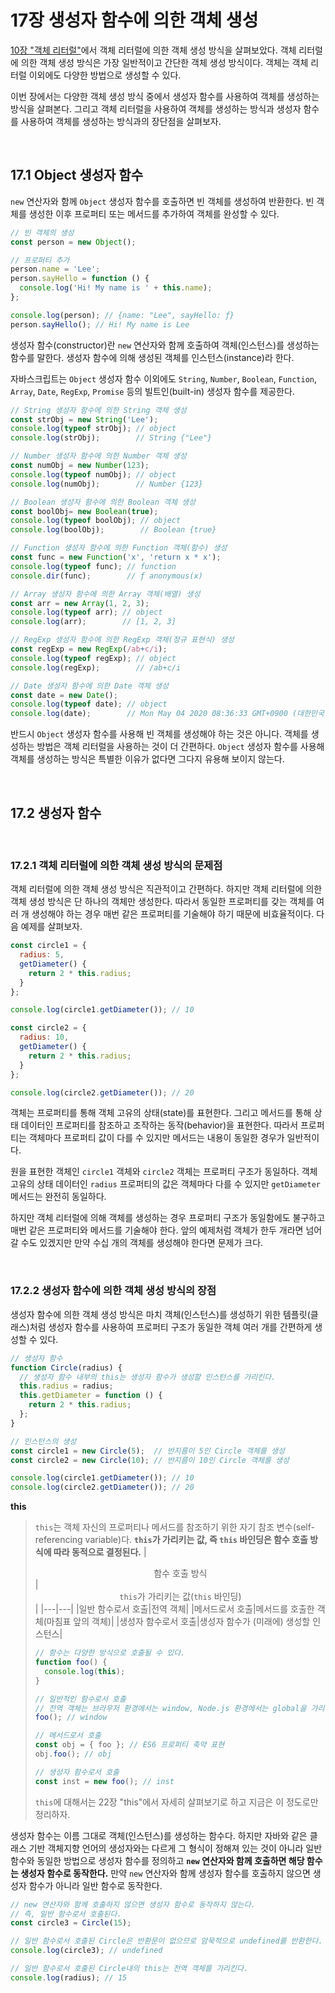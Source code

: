 # 17장 생성자 함수에 의한 객체 생성
[10장 "객체 리터럴"](https://github.com/jaehoo1/Modern-JavaScript-Deep-Dive/tree/main/05.%20%EA%B0%9D%EC%B2%B4%20%EB%A6%AC%ED%84%B0%EB%9F%B4)에서 객체 리터럴에 의한 객체 생성 방식을 살펴보았다. 객체 리터럴에 의한 객체 생성 방식은 가장 일반적이고 간단한 객체 생성 방식이다. 객체는 객체 리터럴 이외에도 다양한 방법으로 생성할 수 있다.

이번 장에서는 다양한 객체 생성 방식 중에서 생성자 함수를 사용하여 객체를 생성하는 방식을 살펴본다. 그리고 객체 리터럴을 사용하여 객체를 생성하는 방식과 생성자 함수를 사용하여 객체를 생성하는 방식과의 장단점을 살펴보자.

<br/>

## 17.1 Object 생성자 함수
`new` 연산자와 함께 `Object` 생성자 함수를 호출하면 빈 객체를 생성하여 반환한다. 빈 객체를 생성한 이후 프로퍼티 또는 메서드를 추가하여 객체를 완성할 수 있다.
```javascript
// 빈 객체의 생성
const person = new Object();

// 프로퍼티 추가
person.name = 'Lee';
person.sayHello = function () {
  console.log('Hi! My name is ' + this.name);
};

console.log(person); // {name: "Lee", sayHello: ƒ}
person.sayHello(); // Hi! My name is Lee
```

생성자 함수(constructor)란 `new` 연산자와 함께 호출하여 객체(인스턴스)를 생성하는 함수를 말한다. 생성자 함수에 의해 생성된 객체를 인스턴스(instance)라 한다.

자바스크립트는 `Object` 생성자 함수 이외에도 `String`, `Number`, `Boolean`, `Function`, `Array`, `Date`, `RegExp`, `Promise` 등의 빌트인(built-in) 생성자 함수를 제공한다.
```javascript
// String 생성자 함수에 의한 String 객체 생성
const strObj = new String('Lee');
console.log(typeof strObj); // object
console.log(strObj);        // String {"Lee"}

// Number 생성자 함수에 의한 Number 객체 생성
const numObj = new Number(123);
console.log(typeof numObj); // object
console.log(numObj);        // Number {123}

// Boolean 생성자 함수에 의한 Boolean 객체 생성
const boolObj= new Boolean(true);
console.log(typeof boolObj); // object
console.log(boolObj);        // Boolean {true}

// Function 생성자 함수에 의한 Function 객체(함수) 생성
const func = new Function('x', 'return x * x');
console.log(typeof func); // function
console.dir(func);        // ƒ anonymous(x)

// Array 생성자 함수에 의한 Array 객체(배열) 생성
const arr = new Array(1, 2, 3);
console.log(typeof arr); // object
console.log(arr);        // [1, 2, 3]

// RegExp 생성자 함수에 의한 RegExp 객체(정규 표현식) 생성
const regExp = new RegExp(/ab+c/i);
console.log(typeof regExp); // object
console.log(regExp);        // /ab+c/i

// Date 생성자 함수에 의한 Date 객체 생성
const date = new Date();
console.log(typeof date); // object
console.log(date);        // Mon May 04 2020 08:36:33 GMT+0900 (대한민국 표준시)
```

반드시 `Object` 생성자 함수를 사용해 빈 객체를 생성해야 하는 것은 아니다. 객체를 생성하는 방법은 객체 리터럴을 사용하는 것이 더 간편하다. `Object` 생성자 함수를 사용해 객체를 생성하는 방식은 특별한 이유가 없다면 그다지 유용해 보이지 않는다.

<br/>

## 17.2 생성자 함수

<br/>

### 17.2.1 객체 리터럴에 의한 객체 생성 방식의 문제점
객체 리터럴에 의한 객체 생성 방식은 직관적이고 간편하다. 하지만 객체 리터럴에 의한 객체 생성 방식은 단 하나의 객체만 생성한다. 따라서 동일한 프로퍼티를 갖는 객체를 여러 개 생성해야 하는 경우 매번 같은 프로퍼티를 기술해야 하기 때문에 비효율적이다. 다음 예제를 살펴보자.
```javascript
const circle1 = {
  radius: 5,
  getDiameter() {
    return 2 * this.radius;
  }
};

console.log(circle1.getDiameter()); // 10

const circle2 = {
  radius: 10,
  getDiameter() {
    return 2 * this.radius;
  }
};

console.log(circle2.getDiameter()); // 20
```

객체는 프로퍼티를 통해 객체 고유의 상태(state)를 표현한다. 그리고 메서드를 통해 상태 데이터인 프로퍼티를 참조하고 조작하는 동작(behavior)을 표현한다. 따라서 프로퍼티는 객체마다 프로퍼티 값이 다를 수 있지만 메서드는 내용이 동일한 경우가 일반적이다.

원을 표현한 객체인 `circle1` 객체와 `circle2` 객체는 프로퍼티 구조가 동일하다. 객체 고유의 상태 데이터인 `radius` 프로퍼티의 값은 객체마다 다를 수 있지만 `getDiameter` 메서드는 완전히 동일하다.

하지만 객체 리터럴에 의해 객체를 생성하는 경우 프로퍼티 구조가 동일함에도 불구하고 매번 같은 프로퍼티와 메서드를 기술해야 한다. 앞의 예제처럼 객체가 한두 개라면 넘어갈 수도 있겠지만 만약 수십 개의 객체를 생성해야 한다면 문제가 크다.

<br/>

### 17.2.2 생성자 함수에 의한 객체 생성 방식의 장점
생성자 함수에 의한 객체 생성 방식은 마치 객체(인스턴스)를 생성하기 위한 템플릿(클래스)처럼 생성자 함수를 사용하여 프로퍼티 구조가 동일한 객체 여러 개를 간편하게 생성할 수 있다.
```javascript
// 생성자 함수
function Circle(radius) {
  // 생성자 함수 내부의 this는 생성자 함수가 생성할 인스턴스를 가리킨다.
  this.radius = radius;
  this.getDiameter = function () {
    return 2 * this.radius;
  };
}

// 인스턴스의 생성
const circle1 = new Circle(5);  // 반지름이 5인 Circle 객체를 생성
const circle2 = new Circle(10); // 반지름이 10인 Circle 객체를 생성

console.log(circle1.getDiameter()); // 10
console.log(circle2.getDiameter()); // 20
```

**this**
> `this`는 객체 자신의 프로퍼티나 메서드를 참조하기 위한 자기 참조 변수(self-referencing variable)다. **`this`가 가리키는 값, 즉 `this` 바인딩은 함수 호출 방식에 따라 동적으로 결정된다.**
> |<center>함수 호출 방식</center>|<center>`this`가 가리키는 값(`this` 바인딩)</center>|
> |---|---|
> |일반 함수로서 호출|전역 객체|
> |메서드로서 호출|메서드를 호출한 객체(마침표 앞의 객체)|
> |생성자 함수로서 호출|생성자 함수가 (미래에) 생성할 인스턴스|
>
> ```javascript
> // 함수는 다양한 방식으로 호출될 수 있다.
> function foo() {
>   console.log(this);
> }
>
> // 일반적인 함수로서 호출
> // 전역 객체는 브라우저 환경에서는 window, Node.js 환경에서는 global을 가리킨다.
> foo(); // window
>
> // 메서드로서 호출
> const obj = { foo }; // ES6 프로퍼티 축약 표현
> obj.foo(); // obj
>
> // 생성자 함수로서 호출
> const inst = new foo(); // inst
> ```
> 
> `this`에 대해서는 22장 "this"에서 자세히 살펴보기로 하고 지금은 이 정도로만 정리하자.

생성자 함수는 이름 그대로 객체(인스턴스)를 생성하는 함수다. 하지만 자바와 같은 클래스 기반 객체지향 언어의 생성자와는 다르게 그 형식이 정해져 있는 것이 아니라 일반 함수와 동일한 방법으로 생성자 함수를 정의하고 **`new` 연산자와 함께 호출하면 해당 함수는 생성자 함수로 동작한다.** 만약 `new` 연산자와 함께 생성자 함수를 호출하지 않으면 생성자 함수가 아니라 일반 함수로 동작한다.
```javascript
// new 연산자와 함께 호출하지 않으면 생성자 함수로 동작하지 않는다.
// 즉, 일반 함수로서 호출된다.
const circle3 = Circle(15);

// 일반 함수로서 호출된 Circle은 반환문이 없으므로 암묵적으로 undefined를 반환한다.
console.log(circle3); // undefined

// 일반 함수로서 호출된 Circle내의 this는 전역 객체를 가리킨다.
console.log(radius); // 15
```